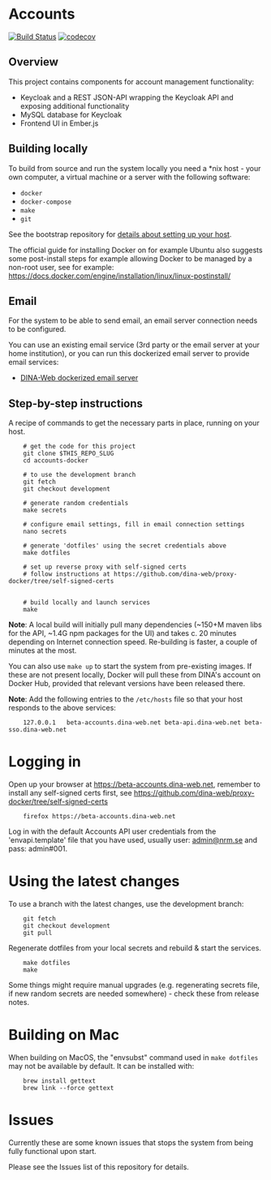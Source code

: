 # Accounts

[![Build Status](https://travis-ci.org/DINA-Web/accounts-docker.svg?branch=development)](https://travis-ci.org/DINA-Web/accounts-docker)
[![codecov](https://codecov.io/gh/DINA-Web/accounts-docker/branch/development/graph/badge.svg)](https://codecov.io/gh/DINA-Web/accounts-docker)
 
## Overview

This project contains components for account management functionality:

- Keycloak and a REST JSON-API wrapping the Keycloak API and exposing additional functionality
- MySQL database for Keycloak
- Frontend UI in Ember.js

## Building locally

To build from source and run the system locally you need a \*nix host - your own computer, a virtual machine or a server with the following software:

- `docker`
- `docker-compose`
- `make`
- `git`

See the bootstrap repository for [details about setting up your host](https://github.com/DINA-Web/bootstrap).

The official guide for installing Docker on for example Ubuntu also suggests some post-install steps for example allowing Docker to be managed by a non-root user, see for example: <https://docs.docker.com/engine/installation/linux/linux-postinstall/>

## Email

For the system to be able to send email, an email server connection needs to be configured. 

You can use an existing email service (3rd party or the email server at your home institution), or you can run this dockerized email server to provide email services:
 
- [DINA-Web dockerized email server](https://github.com/DINA-Web/mail-docker)

## Step-by-step instructions

A recipe of commands to get the necessary parts in place, running on your host.


		# get the code for this project
		git clone $THIS_REPO_SLUG
		cd accounts-docker

		# to use the development branch
		git fetch
		git checkout development

		# generate random credentials
		make secrets

		# configure email settings, fill in email connection settings
		nano secrets

		# generate 'dotfiles' using the secret credentials above
		make dotfiles

		# set up reverse proxy with self-signed certs
		# follow instructions at https://github.com/dina-web/proxy-docker/tree/self-signed-certs


		# build locally and launch services
		make


**Note**: A local build will initially pull many dependencies (~150+M maven libs for the API, ~1.4G npm packages for the UI) and takes c. 20 minutes depending on Internet connection speed. Re-building is faster, a couple of minutes at the most.

You can also use `make up` to start the system from pre-existing images. If these are not present locally, Docker will pull these from DINA's account on Docker Hub, provided that relevant versions have been released there.

**Note**: Add the following entries to the `/etc/hosts` file so that your host responds to the above services:

		127.0.0.1	beta-accounts.dina-web.net beta-api.dina-web.net beta-sso.dina-web.net

# Logging in

Open up your browser at https://beta-accounts.dina-web.net, remember to install any self-signed certs first, see https://github.com/dina-web/proxy-docker/tree/self-signed-certs

		firefox https://beta-accounts.dina-web.net


Log in with the default Accounts API user credentials from the 'envapi.template' file that you have used, usually user: admin@nrm.se and pass: admin#001.

# Using the latest changes

To use a branch with the latest changes, use the development branch:

		git fetch
		git checkout development
		git pull

Regenerate dotfiles from your local secrets and rebuild & start the services.

		make dotfiles
		make
		
Some things might require manual upgrades (e.g. regenerating secrets file, if new random secrets are needed somewhere) - check these from release notes.

# Building on Mac

When building on MacOS, the "envsubst" command used in `make dotfiles` may not be available by default. It can be installed with:

		brew install gettext
		brew link --force gettext 

# Issues

Currently these are some known issues that stops the system from being fully functional upon start. 

Please see the Issues list of this repository for details.
